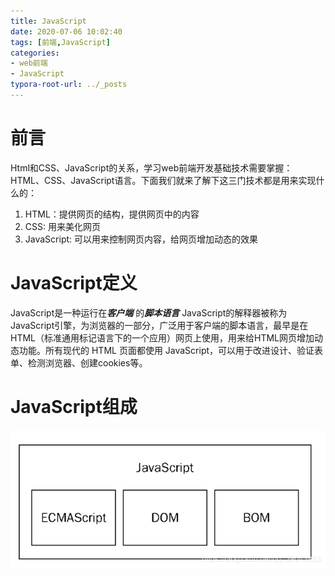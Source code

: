 ```yaml
---
title: JavaScript
date: 2020-07-06 10:02:40
tags: [前端,JavaScript]
categories:
- web前端
- JavaScript
typora-root-url: ../_posts
---
```


# 前言

Html和CSS、JavaScript的关系，学习web前端开发基础技术需要掌握：HTML、CSS、JavaScript语言。下面我们就来了解下这三门技术都是用来实现什么的：

1. HTML：提供网页的结构，提供网页中的内容
2. CSS: 用来美化网页
3. JavaScript: 可以用来控制网页内容，给网页增加动态的效果

# JavaScript定义

JavaScript是一种运行在***客户端*** 的***脚本语言***
JavaScript的解释器被称为JavaScript引擎，为浏览器的一部分，广泛用于客户端的脚本语言，最早是在HTML（标准通用标记语言下的一个应用）网页上使用，用来给HTML网页增加动态功能。所有现代的 HTML 页面都使用 JavaScript，可以用于改进设计、验证表单、检测浏览器、创建cookies等。

# JavaScript组成



![img](/../images/JavaScript/20190411102957329.png)
